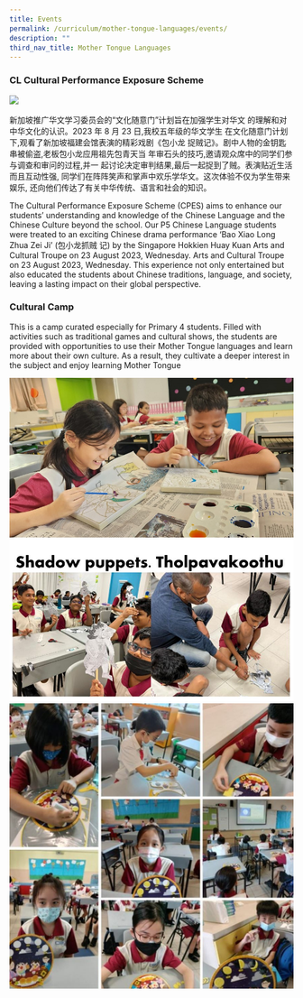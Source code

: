 ```yaml
---
title: Events
permalink: /curriculum/mother-tongue-languages/events/
description: ""
third_nav_title: Mother Tongue Languages
---
```

###  CL Cultural Performance Exposure Scheme

![](/images/cultural%20performance%201.png)

新加坡推广华文学习委员会的“文化随意门”计划旨在加强学生对华文
的理解和对中华文化的认识。2023 年 8 月 23 日,我校五年级的华文学生
在文化随意门计划下,观看了新加坡福建会馆表演的精彩戏剧《包小龙
捉贼记》。剧中人物的金钥匙串被偷盗,老板包小龙应用祖先包青天当
年审石头的技巧,邀请观众席中的同学们参与调查和审问的过程,并一
起讨论决定审判结果,最后一起捉到了贼。表演贴近生活而且互动性强,
同学们在阵阵笑声和掌声中欢乐学华文。这次体验不仅为学生带来娱乐,
还向他们传达了有关中华传统、语言和社会的知识。

The Cultural Performance Exposure Scheme (CPES)
aims to enhance our students’ understanding and
knowledge of the Chinese Language and the Chinese
Culture beyond the school. Our P5 Chinese Language
students were treated to an exciting Chinese drama
performance ‘Bao Xiao Long Zhua Zei Ji’ (包小龙抓贼
记) by the Singapore Hokkien Huay Kuan Arts and
Cultural Troupe on 23 August 2023, Wednesday. 
Arts and Cultural Troupe on 23 August 2023, Wednesday. This experience not only entertained but also educated the students about Chinese traditions, language, and society, leaving a lasting
impact on their global perspective.



### Cultural Camp

This is a camp curated especially for Primary 4 students. Filled with activities such as traditional games and cultural shows, the students are provided with opportunities to use their Mother Tongue languages and learn more about their own culture. As a result, they cultivate a deeper interest in the subject and enjoy learning Mother Tongue

![](/images/mtl_cultural%20camp_1june2023_01(s).jpg)
![](/images/mtl_cultural%20camp_1june2023_02.JPG)
![](/images/mtl_cultural%20camp_1june2023_03.JPG)